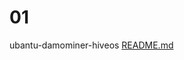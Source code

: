 # 01
ubantu-damominer-hiveos
[README.md](https://github.com/tianyushashou/01/files/10407384/README.md)
